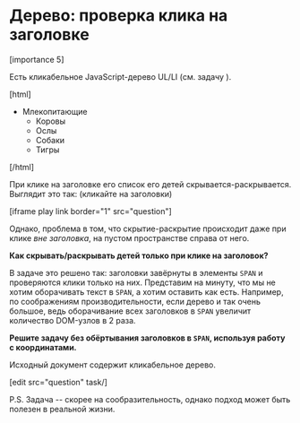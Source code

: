 # Дерево: проверка клика на заголовке

[importance 5]

Есть кликабельное JavaScript-дерево UL/LI (см. задачу [](task:122)).

[html]
<ul>
  <li>Млекопитающие
    <ul>
      <li>Коровы</li>
      <li>Ослы</li>
      <li>Собаки</li>
      <li>Тигры</li>
    </ul>
  </li>
</ul>
[/html]

При клике на заголовке его список его детей скрывается-раскрывается.
Выглядит это так: (кликайте на заголовки)

[iframe play link border="1" src="question"]

Однако, проблема в том, что скрытие-раскрытие происходит даже при клике *вне заголовка*, на пустом пространстве справа от него.

**Как скрывать/раскрывать детей только при клике на заголовок?**

В задаче [](task:122) это решено так: заголовки завёрнуты в элементы `SPAN` и проверяются клики только на них. Представим на минуту, что мы не хотим оборачивать текст в `SPAN`, а хотим оставить как есть. Например, по соображениям производительности, если дерево и так очень большое, ведь оборачивание всех заголовков в `SPAN` увеличит количество DOM-узлов в 2 раза.

**Решите задачу без обёртывания заголовков в `SPAN`, используя работу с координатами.**

Исходный документ содержит кликабельное дерево.

[edit src="question" task/]

P.S. Задача -- скорее на сообразительность, однако подход может быть полезен в реальной жизни.
